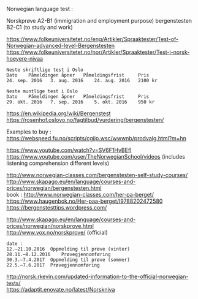 Norwegian language test :

Norskprøve A2-B1    (immigration and employment purpose)
bergenstesten B2-C1 (to study and work)

https://www.folkeuniversitetet.no/eng/Artikler/Spraaktester/Test-of-Norwegian-advanced-level-Bergenstesten
https://www.folkeuniversitetet.no/nor/Artikler/Spraaktester/Test-i-norsk-hoeyere-nivaa
	
	Neste skriftlige test i Oslo
	Dato 	Påmeldingen åpner 	Påmeldingsfrist 	Pris 	
	24. sep. 2016 	3. aug. 2016 	24. aug. 2016 	2100 kr 

	Neste muntlige test i Oslo
	Dato 	Påmeldingen åpner 	Påmeldingsfrist 	Pris 	
	29. okt. 2016 	7. sep. 2016 	5. okt. 2016 	950 kr	

https://en.wikipedia.org/wiki/Bergenstest
https://rosenhof.oslovo.no/fagtilbud/vurdering/bergenstesten/

Examples to buy : https://webspeed.fu.no/scripts/cgiip.wsc/wwwnb/prodvalg.html?m=hn

https://www.youtube.com/watch?v=SV6F1HvBEfI  
https://www.youtube.com/user/TheNorwegianSchool/videos (includes listening comprehension different levels)

http://www.norwegian-classes.com/bergenstesten-self-study-courses/  
http://www.skapago.eu/en/language/courses-and-prices/norwegian/bergenstesten.html  
book : http://www.norwegian-classes.com/her-pa-berget/  
https://www.haugenbok.no/Her-paa-berget/I9788202472580  
https://bergenstesttips.wordpress.com/  

http://www.skapago.eu/en/language/courses-and-prices/norwegian/norskprove.html  
http://www.vox.no/norskprove/ (official)  

	date : 
	12.–21.10.2016 	Oppmelding til prøve (vinter)  
	28.11.–8.12.2016 	Prøvegjennomføring  
	30.3.–7.4.2017 	Oppmelding til prøve (sommer)  
	22.5.–7.6.2017 	Prøvegjennomføring  
 

http://norsk.rkevin.com/updated-information-to-the-official-norwegian-tests/  
https://adaptit.enovate.no/latest/Norskniva  
